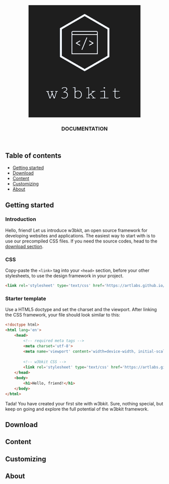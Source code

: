 
<div align='center'>
  <a href='#'>
    <img src='../misc/logo.png' alt='logo'>
  </a>
</div>

<h3 align='center'>DOCUMENTATION</h3>

<br>

## Table of contents

- [Getting started](#getting-started)
- [Download](#download)
- [Content](#content)
- [Customizing](#customizing)
- [About](#about)

## Getting started

### Introduction

Hello, friend! Let us introduce w3bkit, an open source framework for developing websites and applications. The easiest way to start with is to use our precompiled CSS files. If you need the source codes, head to the [download section](#download).

### CSS

Copy-paste the `<link>` tag into your `<head>` section, before your other stylesheets, to use the design framework in your project.

```html
<link rel='stylesheet' type='text/css' href='https://artlabs.github.io/cdn/w3b.min.css'>
```

### Starter template

Use a HTML5 doctype and set the charset and the viewport. After linking the CSS framework, your file should look similar to this:

```html
<!doctype html>
<html lang='en'>
    <head>
        <!-- required meta tags -->
        <meta charset='utf-8'>
        <meta name='viewport' content='width=device-width, initial-scale=1'>

        <!-- w3bkit CSS -->
        <link rel='stylesheet' type='text/css' href='https://artlabs.github.io/cdn/w3b.min.css'>
    </head>
    <body>
        <h1>Hello, friend!</h1>
    </body>
</html>
```

Tada! You have created your first site with w3bkit. Sure, nothing special, but keep on going and explore the full potential of the w3bkit framework.

## Download

## Content

## Customizing

## About
